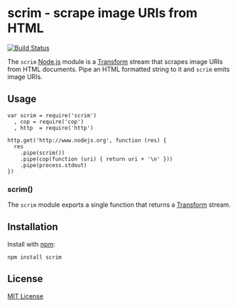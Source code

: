 # scrim - scrape image URIs from HTML

[![Build Status](https://secure.travis-ci.org/michaelnisi/scrim.png?branch=master)](https://travis-ci.org/michaelnisi/scrim)

The `scrim` [Node.js](http://nodejs.org/) module is a [Transform](http://nodejs.org/api/stream.html#stream_class_stream_transform) stream that scrapes image URIs from HTML documents. Pipe an HTML formatted string to it and `scrim` emits image URIs.

## Usage

    var scrim = require('scrim')
      , cop = require('cop')
      , http  = require('http')

    http.get('http://www.nodejs.org', function (res) {
      res
        .pipe(scrim())
        .pipe(cop(function (uri) { return uri + '\n' }))
        .pipe(process.stdout)
    })

### scrim()

The `scrim` module exports a single function that returns a [Transform](http://nodejs.org/api/stream.html#stream_class_stream_transform) stream.

## Installation

Install with [npm](https://npmjs.org):

    npm install scrim

## License

[MIT License](https://raw.github.com/michaelnisi/scrim/master/LICENSE)
